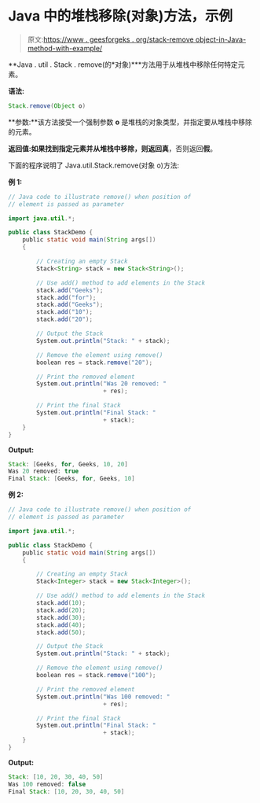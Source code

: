 # Java 中的堆栈移除(对象)方法，示例

> 原文:[https://www . geesforgeks . org/stack-remove object-in-Java-method-with-example/](https://www.geeksforgeeks.org/stack-removeobject-method-in-java-with-example/)

**Java . util . Stack . remove(的*对象)***方法用于从堆栈中移除任何特定元素。

**语法:**

```java
Stack.remove(Object o)
```

**参数:**该方法接受一个强制参数 **o** 是堆栈的对象类型，并指定要从堆栈中移除的元素。

**返回值:**如果找到指定元素并从堆栈中移除，则返回**真**，否则返回**假**。

下面的程序说明了 Java.util.Stack.remove(对象 o)方法:

**例 1:**

```java
// Java code to illustrate remove() when position of
// element is passed as parameter

import java.util.*;

public class StackDemo {
    public static void main(String args[])
    {

        // Creating an empty Stack
        Stack<String> stack = new Stack<String>();

        // Use add() method to add elements in the Stack
        stack.add("Geeks");
        stack.add("for");
        stack.add("Geeks");
        stack.add("10");
        stack.add("20");

        // Output the Stack
        System.out.println("Stack: " + stack);

        // Remove the element using remove()
        boolean res = stack.remove("20");

        // Print the removed element
        System.out.println("Was 20 removed: "
                           + res);

        // Print the final Stack
        System.out.println("Final Stack: "
                           + stack);
    }
}
```

**Output:**

```java
Stack: [Geeks, for, Geeks, 10, 20]
Was 20 removed: true
Final Stack: [Geeks, for, Geeks, 10]

```

**例 2:**

```java
// Java code to illustrate remove() when position of
// element is passed as parameter

import java.util.*;

public class StackDemo {
    public static void main(String args[])
    {

        // Creating an empty Stack
        Stack<Integer> stack = new Stack<Integer>();

        // Use add() method to add elements in the Stack
        stack.add(10);
        stack.add(20);
        stack.add(30);
        stack.add(40);
        stack.add(50);

        // Output the Stack
        System.out.println("Stack: " + stack);

        // Remove the element using remove()
        boolean res = stack.remove("100");

        // Print the removed element
        System.out.println("Was 100 removed: "
                           + res);

        // Print the final Stack
        System.out.println("Final Stack: "
                           + stack);
    }
}
```

**Output:**

```java
Stack: [10, 20, 30, 40, 50]
Was 100 removed: false
Final Stack: [10, 20, 30, 40, 50]

```